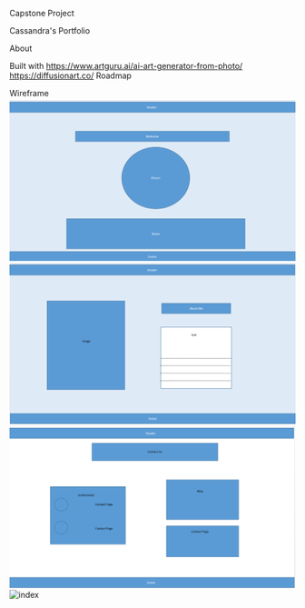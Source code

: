 Capstone Project

Cassandra's Portfolio

About

Built with
https://www.artguru.ai/ai-art-generator-from-photo/
https://diffusionart.co/
Roadmap

Wireframe
![index](./Index.html.png)
![index](./aboutme.png)
![index](./contactus.png)
![index](./mywork.png)